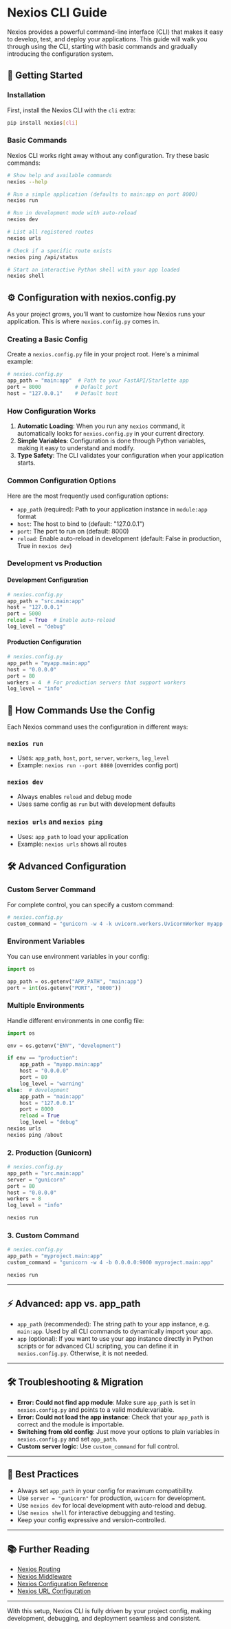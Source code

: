 # Nexios CLI Guide

Nexios provides a powerful command-line interface (CLI) that makes it easy to develop, test, and deploy your applications. This guide will walk you through using the CLI, starting with basic commands and gradually introducing the configuration system.

## 🚀 Getting Started

### Installation

First, install the Nexios CLI with the `cli` extra:

```bash
pip install nexios[cli]
```

### Basic Commands

Nexios CLI works right away without any configuration. Try these basic commands:

```bash
# Show help and available commands
nexios --help

# Run a simple application (defaults to main:app on port 8000)
nexios run

# Run in development mode with auto-reload
nexios dev

# List all registered routes
nexios urls

# Check if a specific route exists
nexios ping /api/status

# Start an interactive Python shell with your app loaded
nexios shell
```

## ⚙️ Configuration with nexios.config.py

As your project grows, you'll want to customize how Nexios runs your application. This is where `nexios.config.py` comes in.

### Creating a Basic Config

Create a `nexios.config.py` file in your project root. Here's a minimal example:

```python
# nexios.config.py
app_path = "main:app"  # Path to your FastAPI/Starlette app
port = 8000           # Default port
host = "127.0.0.1"    # Default host
```

### How Configuration Works

1. **Automatic Loading**: When you run any `nexios` command, it automatically looks for `nexios.config.py` in your current directory.
2. **Simple Variables**: Configuration is done through Python variables, making it easy to understand and modify.
3. **Type Safety**: The CLI validates your configuration when your application starts.

### Common Configuration Options

Here are the most frequently used configuration options:

- `app_path` (required): Path to your application instance in `module:app` format
- `host`: The host to bind to (default: "127.0.0.1")
- `port`: The port to run on (default: 8000)
- `reload`: Enable auto-reload in development (default: False in production, True in `nexios dev`)

### Development vs Production

#### Development Configuration

```python
# nexios.config.py
app_path = "src.main:app"
host = "127.0.0.1"
port = 5000
reload = True  # Enable auto-reload
log_level = "debug"
```

#### Production Configuration

```python
# nexios.config.py
app_path = "myapp.main:app"
host = "0.0.0.0"
port = 80
workers = 4  # For production servers that support workers
log_level = "info"
```

## 🔄 How Commands Use the Config

Each Nexios command uses the configuration in different ways:

### `nexios run`
- Uses: `app_path`, `host`, `port`, `server`, `workers`, `log_level`
- Example: `nexios run --port 8080` (overrides config port)

### `nexios dev`
- Always enables `reload` and debug mode
- Uses same config as `run` but with development defaults

### `nexios urls` and `nexios ping`
- Uses: `app_path` to load your application
- Example: `nexios urls` shows all routes

## 🛠 Advanced Configuration

### Custom Server Command

For complete control, you can specify a custom command:

```python
# nexios.config.py
custom_command = "gunicorn -w 4 -k uvicorn.workers.UvicornWorker myapp.main:app"
```

### Environment Variables

You can use environment variables in your config:

```python
import os

app_path = os.getenv("APP_PATH", "main:app")
port = int(os.getenv("PORT", "8000"))
```

### Multiple Environments

Handle different environments in one config file:

```python
import os

env = os.getenv("ENV", "development")

if env == "production":
    app_path = "myapp.main:app"
    host = "0.0.0.0"
    port = 80
    log_level = "warning"
else:  # development
    app_path = "main:app"
    host = "127.0.0.1"
    port = 8000
    reload = True
    log_level = "debug"
nexios urls
nexios ping /about
```

### 2. **Production (Gunicorn)**

```python
# nexios.config.py
app_path = "src.main:app"
server = "gunicorn"
port = 80
host = "0.0.0.0"
workers = 8
log_level = "info"
```

```bash
nexios run
```

### 3. **Custom Command**

```python
# nexios.config.py
app_path = "myproject.main:app"
custom_command = "gunicorn -w 4 -b 0.0.0.0:9000 myproject.main:app"
```

```bash
nexios run
```

---

## ⚡️ Advanced: app vs. app_path

- `app_path` (recommended): The string path to your app instance, e.g. `main:app`. Used by all CLI commands to dynamically import your app.
- `app` (optional): If you want to use your app instance directly in Python scripts or for advanced CLI scripting, you can define it in `nexios.config.py`. Otherwise, it is not needed.

---

## 🛠️ Troubleshooting & Migration

- **Error: Could not find app module**: Make sure `app_path` is set in `nexios.config.py` and points to a valid module:variable.
- **Error: Could not load the app instance**: Check that your `app_path` is correct and the module is importable.
- **Switching from old config**: Just move your options to plain variables in `nexios.config.py` and set `app_path`.
- **Custom server logic**: Use `custom_command` for full control.

---

## 📝 Best Practices

- Always set `app_path` in your config for maximum compatibility.
- Use `server = "gunicorn"` for production, `uvicorn` for development.
- Use `nexios dev` for local development with auto-reload and debug.
- Use `nexios shell` for interactive debugging and testing.
- Keep your config expressive and version-controlled.

---

## 📚 Further Reading

- [Nexios Routing](./routing.md)
- [Nexios Middleware](./middleware.md)
- [Nexios Configuration Reference](./configuration.md)
- [Nexios URL Configuration](./url-configuration.md)

---

With this setup, Nexios CLI is fully driven by your project config, making development, debugging, and deployment seamless and consistent.
